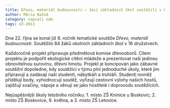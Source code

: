 ```yaml
---
title: Dřevo, materiál budoucnosti – žáci základních škol soutěžili v Letovicích
author: Mária Bašná
category: napsali nám
tags: 43-2013
---
```


Dne 22. října se konal již 8. ročník tematické soutěže *Dřevo, materiál budoucnosti*. Soutěžilo 84 žáků okolních základních škol v 16 družstvech. 

Každoročně projekt připravuje předmětová komise dřevooborů. Cílem projektu je podpořit ekologické cítění mládeže a prezentovat naši jedinou obnovitelnou surovinu, dřevní hmotu. Projekt je koncipován jako zábavné soutěžní dopoledne, kdy soutěžící v týmu plní jednoduché úkoly, které jim připravují a zadávají naši studenti, nábytkáři a truhláři. Studenti rovněž přidělují body, vyhodnocují soutěž, vyřizují cestovní výlohy našich hostů, zajišťují svačiny, nápoje a věnují se jako hostitelé i doprovodu soutěžících.

Nejúspěšnější školy letošního ročníku: 1. místo ZŠ Knínice u Boskovic; 2. místo ZŠ Boskovice, 9. května, a 3. místo ZŠ Letovice.